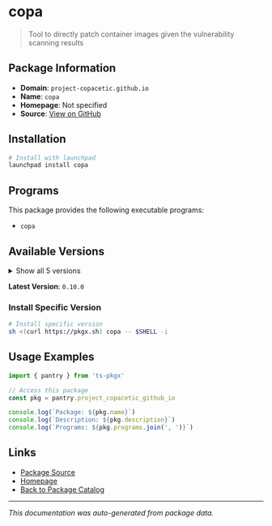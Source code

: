 # copa

> Tool to directly patch container images given the vulnerability scanning results

## Package Information

- **Domain**: `project-copacetic.github.io`
- **Name**: `copa`
- **Homepage**: Not specified
- **Source**: [View on GitHub](https://github.com/pkgxdev/pantry/tree/main/projects/project-copacetic.github.io/package.yml)

## Installation

```bash
# Install with launchpad
launchpad install copa
```

## Programs

This package provides the following executable programs:

- `copa`

## Available Versions

<details>
<summary>Show all 5 versions</summary>

- `0.10.0`, `0.9.0`, `0.8.0`, `0.7.0`, `0.6.2`

</details>

**Latest Version**: `0.10.0`

### Install Specific Version

```bash
# Install specific version
sh <(curl https://pkgx.sh) copa -- $SHELL -i
```

## Usage Examples

```typescript
import { pantry } from 'ts-pkgx'

// Access this package
const pkg = pantry.project_copacetic_github_io

console.log(`Package: ${pkg.name}`)
console.log(`Description: ${pkg.description}`)
console.log(`Programs: ${pkg.programs.join(', ')}`)
```

## Links

- [Package Source](https://github.com/pkgxdev/pantry/tree/main/projects/project-copacetic.github.io/package.yml)
- [Homepage](#)
- [Back to Package Catalog](../package-catalog.md)

---

*This documentation was auto-generated from package data.*

